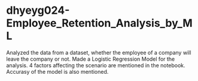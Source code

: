 # dhyeyg024-Employee_Retention_Analysis_by_ML
Analyzed the data from a dataset, whether the employee of a company will leave the company or not. Made a Logistic Regression Model for the analysis. 
4 factors affecting the scenario are mentioned in the notebook. 
Accurasy of the model is also mentioned.
